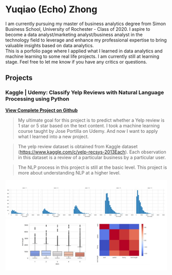 # Yuqiao (Echo) Zhong

I am currently pursuing my master of business analytics degree from Simon Business School, University of Rochester - Class of 2020. I aspire to become a data analyst/marketing analyst/business analyst in the technology field to leverage and enhance my professional expertise to bring valuable insights based on data analytics.
<br />
This is a porfolio page where I applied what I learned in data analytics and machine learning to some real life projects. I am currently still at learning stage. Feel free to let me know if you have any critics or questions. 


## Projects

### Kaggle | Udemy: Classify Yelp Reviews with Natural Language Processing using Python 

**[View Complete Project on Github](https://github.com/echozhong1202/profolio/blob/master/Classify%20Yelp%20Reviews%20into%201%20star%20and%205%20star%20-%20Natural%20Language%20Processing%20using%20Python.ipynb)**

> My ultimate goal for this project is to predict whether a Yelp review is 1 star or 5 star based on the text content. I took a machine learning course taught by Jose Portilla on Udemy. And now I want to apply what I learned into a new project.

> The yelp review dataset is obtained from Kaggle dataset (https://www.kaggle.com/c/yelp-recsys-2013Each). Each observation in this dataset is a review of a particular business by a particular user. 

> The NLP process in this project is still at the basic level. This project is more about understanding NLP at a higher level.

![notebook preview](try.jpg)



